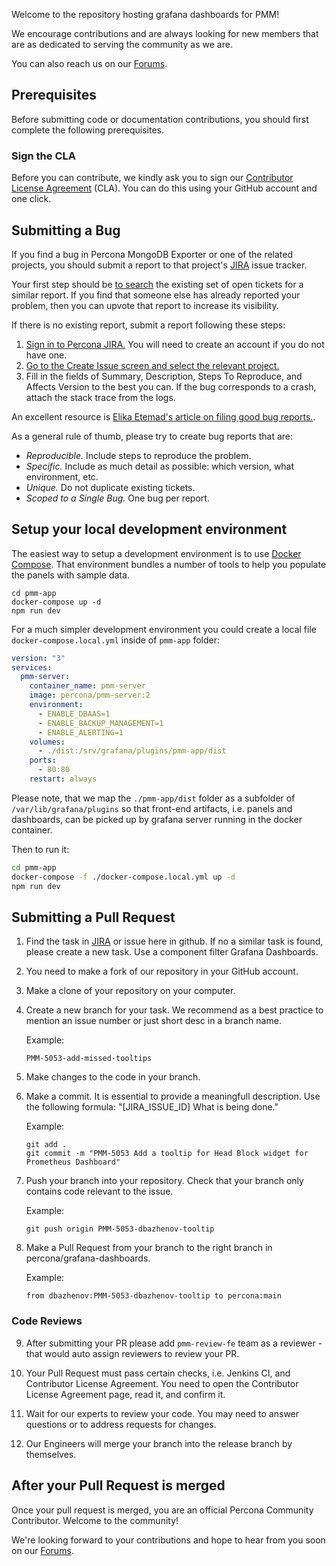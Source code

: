 Welcome to the repository hosting grafana dashboards for PMM!

We encourage contributions and are always looking for new members that are as dedicated to serving the community as we are.

You can also reach us on our [Forums](https://forums.percona.com).

## Prerequisites

Before submitting code or documentation contributions, you should first complete the following prerequisites.

### Sign the CLA

Before you can contribute, we kindly ask you to sign our [Contributor License Agreement](https://cla-assistant.percona.com/percona/grafana-dashboards) (CLA). You can do this using your GitHub account and one click.

## Submitting a Bug

If you find a bug in Percona MongoDB Exporter or one of the related projects, you should submit a report to that project's [JIRA](https://jira.percona.com) issue tracker.

Your first step should be [to search](https://jira.percona.com/issues/?jql=project=PMM%20AND%20component=MongoDB_Exporter) the existing set of open tickets for a similar report. If you find that someone else has already reported your problem, then you can upvote that report to increase its visibility.

If there is no existing report, submit a report following these steps:

1. [Sign in to Percona JIRA.](https://jira.percona.com/login.jsp) You will need to create an account if you do not have one.
2. [Go to the Create Issue screen and select the relevant project.](https://jira.percona.com/secure/CreateIssueDetails!init.jspa?pid=11600&issuetype=1&priority=3&components=11603)
3. Fill in the fields of Summary, Description, Steps To Reproduce, and Affects Version to the best you can. If the bug corresponds to a crash, attach the stack trace from the logs.

An excellent resource is [Elika Etemad's article on filing good bug reports.](http://fantasai.inkedblade.net/style/talks/filing-good-bugs/).

As a general rule of thumb, please try to create bug reports that are:

- _Reproducible._ Include steps to reproduce the problem.
- _Specific._ Include as much detail as possible: which version, what environment, etc.
- _Unique._ Do not duplicate existing tickets.
- _Scoped to a Single Bug._ One bug per report.

## Setup your local development environment

The easiest way to setup a development environment is to use [Docker Compose](https://docs.docker.com/compose).
That environment bundles a number of tools to help you populate the panels with sample data.

```
cd pmm-app
docker-compose up -d
npm run dev
```

For a much simpler development environment you could create a local file `docker-compose.local.yml` inside of `pmm-app` folder:

```yml
version: "3"
services:
  pmm-server:
    container_name: pmm-server
    image: percona/pmm-server:2
    environment:
      - ENABLE_DBAAS=1
      - ENABLE_BACKUP_MANAGEMENT=1
      - ENABLE_ALERTING=1
    volumes:
      - ./dist:/srv/grafana/plugins/pmm-app/dist
    ports:
      - 80:80
    restart: always
```

Please note, that we map the `./pmm-app/dist` folder as a subfolder of `/var/lib/grafana/plugins` so that front-end artifacts,
i.e. panels and dashboards, can be picked up by grafana server running in the docker container.

Then to run it:

```bash
cd pmm-app
docker-compose -f ./docker-compose.local.yml up -d
npm run dev
```

## Submitting a Pull Request

1.  Find the task in [JIRA](https://jira.percona.com/issues/?jql=project+%3D+PMM+AND+component+%3D+%22Grafana+Dashboards%22) or issue here in github. If no a similar task is found, please create a new task. Use a component filter Grafana Dashboards.

2.  You need to make a fork of our repository in your GitHub account.

3.  Make a clone of your repository on your computer.

4.  Create a new branch for your task. We recommend as a best practice to mention an issue number or just short desc in a branch name.

    Example:

        PMM-5053-add-missed-tooltips

5.  Make changes to the code in your branch.

6.  Make a commit. It is essential to provide a meaningfull description. Use the following formula: "[JIRA_ISSUE_ID] What is being done."

    Example:

        git add .
        git commit -m "PMM-5053 Add a tooltip for Head Block widget for Prometheus Dashboard"

7.  Push your branch into your repository. Check that your branch only contains code relevant to the issue.

    Example:

        git push origin PMM-5053-dbazhenov-tooltip

8.  Make a Pull Request from your branch to the right branch in percona/grafana-dashboards.

    Example:

        from dbazhenov:PMM-5053-dbazhenov-tooltip to percona:main

### Code Reviews

9. After submitting your PR please add `pmm-review-fe` team as a reviewer - that would auto assign reviewers to review your PR.

10. Your Pull Request must pass certain checks, i.e. Jenkins CI, and Contributor License Agreement.
    You need to open the Contributor License Agreement page, read it, and confirm it.

11. Wait for our experts to review your code. You may need to answer questions or to address requests for changes.

12. Our Engineers will merge your branch into the release branch by themselves.

## After your Pull Request is merged

Once your pull request is merged, you are an official Percona Community Contributor. Welcome to the community!

We're looking forward to your contributions and hope to hear from you soon on our [Forums](https://forums.percona.com).

